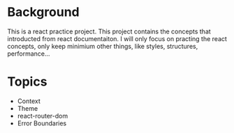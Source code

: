 # Background
This is a react practice project. This project contains the concepts that introducted from react documentaiton. I will only focus on practing the react concepts, only keep minimium other things, like styles, structures, performance...

# Topics
- Context
- Theme
- react-router-dom
- Error Boundaries
